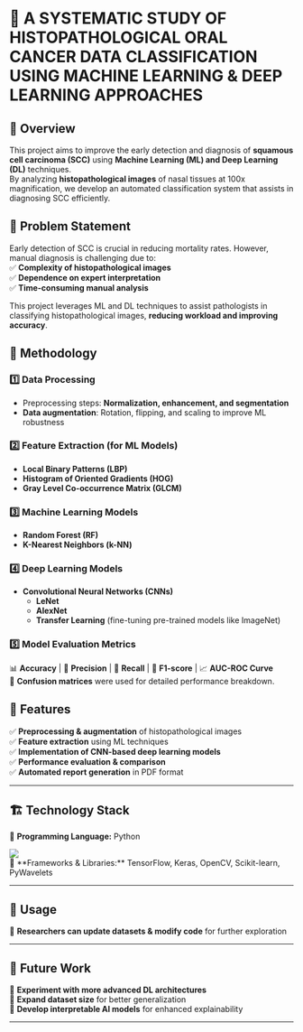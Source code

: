 # 🏥 A SYSTEMATIC STUDY OF HISTOPATHOLOGICAL ORAL CANCER DATA CLASSIFICATION USING MACHINE LEARNING & DEEP LEARNING APPROACHES  

## 📌 Overview  
This project aims to improve the early detection and diagnosis of **squamous cell carcinoma (SCC)** using **Machine Learning (ML) and Deep Learning (DL)** techniques.  
By analyzing **histopathological images** of nasal tissues at 100x magnification, we develop an automated classification system that assists in diagnosing SCC efficiently.  

## 🚨 Problem Statement  
Early detection of SCC is crucial in reducing mortality rates. However, manual diagnosis is challenging due to:  
✅ **Complexity of histopathological images**  
✅ **Dependence on expert interpretation**  
✅ **Time-consuming manual analysis**  

This project leverages ML and DL techniques to assist pathologists in classifying histopathological images, **reducing workload and improving accuracy**.

## 🔬 Methodology  
### **1️⃣ Data Processing**  
- Preprocessing steps: **Normalization, enhancement, and segmentation**  
- **Data augmentation**: Rotation, flipping, and scaling to improve ML robustness  

### **2️⃣ Feature Extraction (for ML Models)**  
- **Local Binary Patterns (LBP)**  
- **Histogram of Oriented Gradients (HOG)**  
- **Gray Level Co-occurrence Matrix (GLCM)**  

### **3️⃣ Machine Learning Models**  
- **Random Forest (RF)**  
- **K-Nearest Neighbors (k-NN)**  

### **4️⃣ Deep Learning Models**  
- **Convolutional Neural Networks (CNNs)**
  - **LeNet**  
  - **AlexNet**  
  - **Transfer Learning** (fine-tuning pre-trained models like ImageNet)  

### **5️⃣ Model Evaluation Metrics**  
📊 **Accuracy** | 🎯 **Precision** | 🔄 **Recall** | 📏 **F1-score** | 📈 **AUC-ROC Curve**  
📑 **Confusion matrices** were used for detailed performance breakdown.  

## 🎯 Features  
✅ **Preprocessing & augmentation** of histopathological images  
✅ **Feature extraction** using ML techniques  
✅ **Implementation of CNN-based deep learning models**  
✅ **Performance evaluation & comparison**  
✅ **Automated report generation** in PDF format  

---

## 🏗 Technology Stack  
📝 **Programming Language:** Python  
  <div>
  <img src="https://img.shields.io/badge/Python-3.8%2B-blue?style=for-the-badge&logo=python"/>
  </div> 
🔧 **Frameworks & Libraries:** TensorFlow, Keras, OpenCV, Scikit-learn, PyWavelets  

---

## 📝 Usage    
📌 **Researchers can update datasets & modify code** for further exploration  

---

## 📜 Future Work  
🚀 **Experiment with more advanced DL architectures**  
🚀 **Expand dataset size** for better generalization  
🚀 **Develop interpretable AI models** for enhanced explainability  

---

